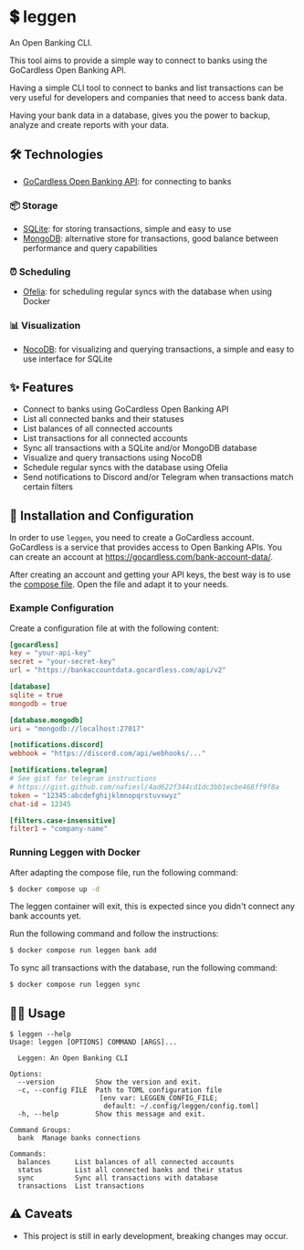 # 💲 leggen

An Open Banking CLI.

This tool aims to provide a simple way to connect to banks using the GoCardless Open Banking API.

Having a simple CLI tool to connect to banks and list transactions can be very useful for developers and companies that need to access bank data.

Having your bank data in a database, gives you the power to backup, analyze and create reports with your data.

## 🛠️ Technologies
  - [GoCardless Open Banking API](https://developer.gocardless.com/bank-account-data/overview): for connecting to banks

  ### 📦 Storage
  - [SQLite](https://www.sqlite.org): for storing transactions, simple and easy to use
  - [MongoDB](https://www.mongodb.com/docs/): alternative store for transactions, good balance between performance and query capabilities

  ### ⏰ Scheduling
  - [Ofelia](https://github.com/mcuadros/ofelia): for scheduling regular syncs with the database when using Docker

  ### 📊 Visualization
  - [NocoDB](https://github.com/nocodb/nocodb): for visualizing and querying transactions, a simple and easy to use interface for SQLite

## ✨ Features
  - Connect to banks using GoCardless Open Banking API
  - List all connected banks and their statuses
  - List balances of all connected accounts
  - List transactions for all connected accounts
  - Sync all transactions with a SQLite and/or MongoDB database
  - Visualize and query transactions using NocoDB
  - Schedule regular syncs with the database using Ofelia
  - Send notifications to Discord and/or Telegram when transactions match certain filters

## 🚀 Installation and Configuration

In order to use `leggen`, you need to create a GoCardless account. GoCardless is a service that provides access to Open Banking APIs. You can create an account at https://gocardless.com/bank-account-data/.

After creating an account and getting your API keys, the best way is to use the [compose file](compose.yml). Open the file and adapt it to your needs.

### Example Configuration

Create a configuration file at with the following content:

```toml
[gocardless]
key = "your-api-key"
secret = "your-secret-key"
url = "https://bankaccountdata.gocardless.com/api/v2"

[database]
sqlite = true
mongodb = true

[database.mongodb]
uri = "mongodb://localhost:27017"

[notifications.discord]
webhook = "https://discord.com/api/webhooks/..."

[notifications.telegram]
# See gist for telegram instructions
# https://gist.github.com/nafiesl/4ad622f344cd1dc3bb1ecbe468ff9f8a
token = "12345:abcdefghijklmnopqrstuvxwyz"
chat-id = 12345

[filters.case-insensitive]
filter1 = "company-name"
```

### Running Leggen with Docker

After adapting the compose file, run the following command:

```bash
$ docker compose up -d
```

The leggen container will exit, this is expected since you didn't connect any bank accounts yet.

Run the following command and follow the instructions:

```bash
$ docker compose run leggen bank add
```

To sync all transactions with the database, run the following command:

```bash
$ docker compose run leggen sync
```

## 👩‍🏫 Usage

```
$ leggen --help
Usage: leggen [OPTIONS] COMMAND [ARGS]...

  Leggen: An Open Banking CLI

Options:
  --version          Show the version and exit.
  -c, --config FILE  Path to TOML configuration file
                      [env var: LEGGEN_CONFIG_FILE;
                       default: ~/.config/leggen/config.toml]
  -h, --help         Show this message and exit.

Command Groups:
  bank  Manage banks connections

Commands:
  balances      List balances of all connected accounts
  status        List all connected banks and their status
  sync          Sync all transactions with database
  transactions  List transactions
```

## ⚠️ Caveats
  - This project is still in early development, breaking changes may occur.
